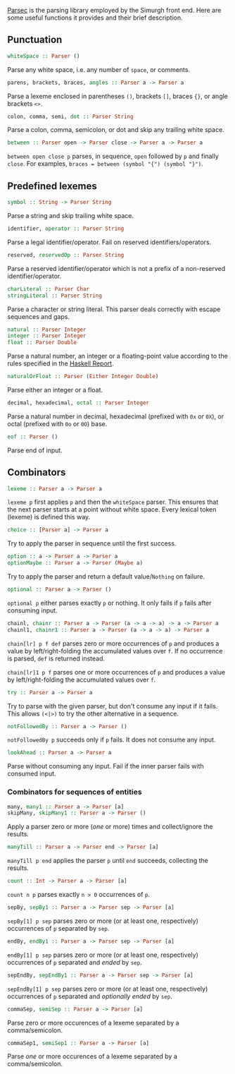[Parsec](https://hackage.haskell.org/package/parsec) is the parsing library employed
by the Simurgh front end. Here are some useful functions it provides and their brief
description.

## Punctuation

```haskell
whiteSpace :: Parser ()
```

Parse any white space, i.e. any number of `space`, or comments.

```haskell
parens, brackets, braces, angles :: Parser a -> Parser a
```

Parse a lexeme enclosed in parentheses `()`, brackets `[]`, braces `{}`, or angle
brackets `<>`.

```haskell
colon, comma, semi, dot :: Parser String
```

Parse a colon, comma, semicolon, or dot and skip any trailing white space.

```haskell
between :: Parser open -> Parser close -> Parser a -> Parser a
```

`between open close p` parses, in sequence, `open` followed by `p` and finally
`close`. For examples, `braces = between (symbol "{") (symbol "}")`.

## Predefined lexemes

```haskell
symbol :: String -> Parser String
```

Parse a string and skip trailing white space.

```haskell
identifier, operator :: Parser String
```

Parse a legal identifier/operator. Fail on reserved identifiers/operators.

```haskell
reserved, reservedOp :: Parser String
```

Parse a reserved identifier/operator which is not a prefix of a non-reserved
identifier/operator.

```haskell
charLiteral :: Parser Char
stringLiteral :: Parser String
```

Parse a character or string literal. This parser deals correctly with escape
sequences and gaps.

```haskell
natural :: Parser Integer
integer :: Parser Integer
float :: Parser Double
```

Parse a natural number, an integer or a floating-point value according to the rules
specified in the [Haskell Report](https://www.haskell.org/onlinereport/haskell2010/).

```haskell
naturalOrFloat :: Parser (Either Integer Double)
```

Parse either an integer or a float.

```haskell
decimal, hexadecimal, octal :: Parser Integer
```

Parse a natural number in decimal, hexadecimal (prefixed with `0x` or `0X`), or
octal (prefixed with `0o` or `0O`) base.

```haskell
eof :: Parser ()
```

Parse end of input.

## Combinators

```haskell
lexeme :: Parser a -> Parser a
```

`lexeme p` first applies `p` and then the `whiteSpace` parser. This ensures that the
next parser starts at a point without white space. Every lexical token (lexeme) is
defined this way.

```haskell
choice :: [Parser a] -> Parser a
```

Try to apply the parser in sequence until the first success.

```haskell
option :: a -> Parser a -> Parser a
optionMaybe :: Parser a -> Parser (Maybe a)
```

Try to apply the parser and return a default value/`Nothing` on failure.

```haskell
optional :: Parser a -> Parser ()
```

`optional p` either parses exactly `p` or nothing. It only fails if `p` fails
after consuming input.

```haskell
chainl, chainr :: Parser a -> Parser (a -> a -> a) -> a -> Parser a
chainl1, chainr1 :: Parser a -> Parser (a -> a -> a) -> Parser a
```

`chain[lr] p f def` parses zero or more occurrences of `p` and produces a value by
left/right-folding the accumulated values over `f`. If no occurrence is parsed, `def`
is returned instead.

`chain[lr]1 p f` parses one or more occurrences of `p` and produces a value by
left/right-folding the accumulated values over `f`.

```haskell
try :: Parser a -> Parser a
```

Try to parse with the given parser, but don't consume any input if it fails. This
allows `(<|>)` to try the other alternative in a sequence.

```haskell
notFollowedBy :: Parser a -> Parser ()
```

`notFollowedBy p` succeeds only if `p` fails. It does not consume any input.

```haskell
lookAhead :: Parser a -> Parser a
```

Parse without consuming any input. Fail if the inner parser fails with consumed
input.

### Combinators for sequences of entities

```haskell
many, many1 :: Parser a -> Parser [a]
skipMany, skipMany1 :: Parser a -> Parser ()
```

Apply a parser zero or more (_one_ or more) times and collect/ignore the results.

```haskell
manyTill :: Parser a -> Parser end -> Parser [a]
```

`manyTill p end` applies the parser `p` until `end` succeeds, collecting the results.

```haskell
count :: Int -> Parser a -> Parser [a]
```

`count n p` parses exactly `n > 0` occurrences of `p`.

```haskell
sepBy, sepBy1 :: Parser a -> Parser sep -> Parser [a]
```

`sepBy[1] p sep` parses zero or more (or at least one, respectively) occurrences of
`p` separated by `sep`.

```haskell
endBy, endBy1 :: Parser a -> Parser sep -> Parser [a]
```

`endBy[1] p sep` parses zero or more (or at least one, respectively) occurrences
of `p` separated and _ended_ by `sep`.

```haskell
sepEndBy, sepEndBy1 :: Parser a -> Parser sep -> Parser [a]
```

`sepEndBy[1] p sep` parses zero or more (or at least one, respectively) occurrences
of `p` separated and _optionally ended_ by `sep`.

```haskell
commaSep, semiSep :: Parser a -> Parser [a]
```

Parse zero or more occurences of a lexeme separated by a comma/semicolon.

```haskell
commaSep1, semiSep1 :: Parser a -> Parser [a]
```

Parse _one_ or more occurences of a lexeme separated by a comma/semicolon.

